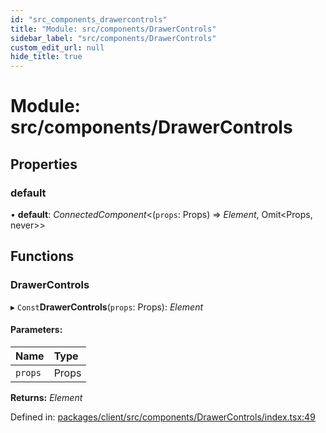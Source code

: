 ```yaml
---
id: "src_components_drawercontrols"
title: "Module: src/components/DrawerControls"
sidebar_label: "src/components/DrawerControls"
custom_edit_url: null
hide_title: true
---
```


# Module: src/components/DrawerControls

## Properties

### default

• **default**: *ConnectedComponent*<(`props`: Props) => *Element*, Omit<Props, never\>\>

## Functions

### DrawerControls

▸ `Const`**DrawerControls**(`props`: Props): *Element*

#### Parameters:

Name | Type |
:------ | :------ |
`props` | Props |

**Returns:** *Element*

Defined in: [packages/client/src/components/DrawerControls/index.tsx:49](https://github.com/xr3ngine/xr3ngine/blob/77d12cea0/packages/client/src/components/DrawerControls/index.tsx#L49)
